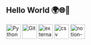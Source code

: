 ## Hello World 🌍🌐🙂
<p align="left">
  <img src="https://cdn.jsdelivr.net/gh/devicons/devicon/icons/python/python-original.svg" width="40" height="40" alt="Python"/>
  <img src="https://cdn.jsdelivr.net/gh/devicons/devicon/icons/git/git-original.svg" width="40" height="40" alt="Git"/>
  <img width="40" height="40" src="https://img.icons8.com/external-tal-revivo-shadow-tal-revivo/50/external-postgre-sql-a-free-and-open-source-relational-database-management-system-logo-shadow-tal-revivo.png" alt="external-postgre-sql-a-free-and-open-source-relational-database-management-system-logo-shadow-tal-revivo"/>
  <img width="40" height="40" src="https://img.icons8.com/pulsar-line/48/FFFFFF/csv.png" alt="csv"/>
  <img width="40" height="40" src="https://img.icons8.com/color/48/notion--v1.png" alt="notion--v1"/>
</p>





<!--
**AsilbekOmonov/AsilbekOmonov** is a ✨ _special_ ✨ repository because its `README.md` (this file) appears on your GitHub profile.

Here are some ideas to get you started:

- 🔭 I’m currently working on ...
- 🌱 I’m currently learning ...
- 👯 I’m looking to collaborate on ...
- 🤔 I’m looking for help with ...
- 💬 Ask me about ...
- 📫 How to reach me: ...
- 😄 Pronouns: ...
- ⚡ Fun fact: ...
-->
